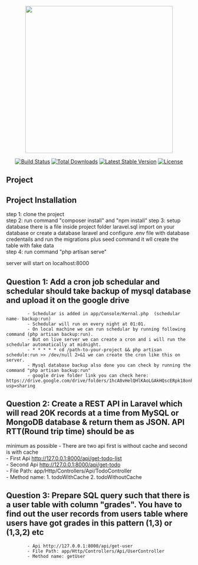 <p align="center"><a href="https://laravel.com" target="_blank"><img src="https://raw.githubusercontent.com/laravel/art/master/logo-lockup/5%20SVG/2%20CMYK/1%20Full%20Color/laravel-logolockup-cmyk-red.svg" width="400"></a></p>

<p align="center">
<a href="https://travis-ci.org/laravel/framework"><img src="https://travis-ci.org/laravel/framework.svg" alt="Build Status"></a>
<a href="https://packagist.org/packages/laravel/framework"><img src="https://img.shields.io/packagist/dt/laravel/framework" alt="Total Downloads"></a>
<a href="https://packagist.org/packages/laravel/framework"><img src="https://img.shields.io/packagist/v/laravel/framework" alt="Latest Stable Version"></a>
<a href="https://packagist.org/packages/laravel/framework"><img src="https://img.shields.io/packagist/l/laravel/framework" alt="License"></a>
</p>

## Project

## Project Installation <br>
step 1: clone the project <br>
step 2: run command "composer install" and "npm install"
step 3: setup database there is a file inside project folder laravel.sql import on your database or create a database laravel and configure .env file with database credentails and run the migrations plus seed command it wll create the table with fake data<br>
step 4: run command "php artisan serve" <br>

server will start on localhost:8000<br>


## Question 1: Add a cron job schedular and schedular should take backup of mysql database and upload it on the google drive
            - Schedular is added in app/Console/Kernal.php  (schedular name- backup:run)
            - Schedular will run on every night at 01:01.
            - On local machine we can run schedular by running following command (php artisan backup:run).
            - But on live server we can create a cron and i will run the schedular automatically at midnight.
            - * * * * * cd /path-to-your-project && php artisan schedule:run >> /dev/null 2>&1 we can create the cron like this on server.
            - Mysql database backup also done you can check by running the command "php artisan backup:run"
            - google drive folder link you can check here: https://drive.google.com/drive/folders/1hcA8vHelQHlKAoLGAkHQscERpk18onhg?usp=sharing

## Question 2: Create a REST API in Laravel which will read 20K records at a time from MySQL or MongoDB database & return them as JSON. API RTT(Round trip time) should be as
minimum as possible
            - There are two api first is without cache and second is with cache<br>
            - First Api http://127.0.0.1:8000/api/get-todo-list<br>
            - Second Api http://127.0.0.1:8000/api/get-todo<br>
            - File Path: app/Http/Controllers/Api/TodoController<br>
            - Method name: 1. todoWithCache 2. todoWithoutCache<br>
          
## Question 3: Prepare SQL query such that there is a user table with column "grades". You have to find out the user records from users table where users have got grades in this pattern (1,3) or (1,3,2) etc
            - Api http://127.0.0.1:8000/api/get-user
            - File Path: app/Http/Controllers/Api/UserController
            - Method name: getUser
